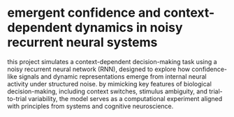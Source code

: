 # emergent confidence and context-dependent dynamics in noisy recurrent neural systems


this project simulates a context-dependent decision-making task using a noisy recurrent neural network (RNN), designed to explore how confidence-like signals and dynamic representations emerge from internal neural activity under structured noise. by mimicking key features of biological decision-making, including context switches, stimulus ambiguity, and trial-to-trial variability, the model serves as a computational experiment aligned with principles from systems and cognitive neuroscience.
